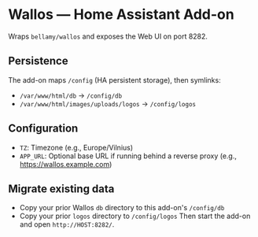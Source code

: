 # Wallos — Home Assistant Add-on

Wraps `bellamy/wallos` and exposes the Web UI on port 8282.

## Persistence
The add-on maps `/config` (HA persistent storage), then symlinks:
- `/var/www/html/db` → `/config/db`
- `/var/www/html/images/uploads/logos` → `/config/logos`

## Configuration
- `TZ`: Timezone (e.g., Europe/Vilnius)
- `APP_URL`: Optional base URL if running behind a reverse proxy (e.g., https://wallos.example.com)

## Migrate existing data
- Copy your prior Wallos `db` directory to this add-on's `/config/db`
- Copy your prior `logos` directory to `/config/logos`
Then start the add-on and open `http://HOST:8282/`.
